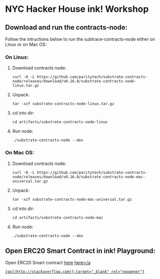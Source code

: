 # NYC Hacker House ink! Workshop

## Download and run the contracts-node:

Follow the intructions below to run the subtrace-contracts-node either on Linux or on Mac OS:

### On Linux:

1. Download contracts node: 

    ```
    curl -O -L https://github.com/paritytech/substrate-contracts-node/releases/download/v0.16.0/substrate-contracts-node-linux.tar.gz
    ```

2. Unpack:

   ```
   tar -xzf substrate-contracts-node-linux.tar.gz
   ```

3. cd into dir:

   ```
   cd artifacts/substrate-contracts-node-linux
   ```

4. Run node: 
   ```
   ./substrate-contracts-node --dev
   ```
   

### On Mac OS:

1. Download contracts node: 

    ```
    curl -O -L https://github.com/paritytech/substrate-contracts-node/releases/download/v0.16.0/substrate-contracts-node-mac-universal.tar.gz
    ```

2. Unpack:

   ```
   tar -xzf substrate-contracts-node-mac-universal.tar.gz
   ```

3. cd into dir:

   ```
   cd artifacts/substrate-contracts-node-mac
   ```

4. Run node: 
   ```
   ./substrate-contracts-node --dev
   ```
   
## Open ERC20 Smart Contract in ink! Playground:

Open ERC20 Smart contract [here](https://ink-playground.substrate.io/?id=cc2bfb0906449a74c3e28a7586255de4)
<a href="https://ink-playground.substrate.io/?id=cc2bfb0906449a74c3e28a7586255de4" target="_blank" rel="noopener">here</a
    
    [go](http://stackoverflow.com){:target="_blank" rel="noopener"}

   

